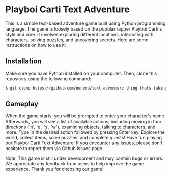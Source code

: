 # Playboi Carti Text Adventure

This is a simple text-based adventure game built using Python programming language. The game is loosely based on the popular rapper Playboi Carti's style and vibe. It involves exploring different locations, interacting with characters, solving puzzles, and uncovering secrets. Here are some instructions on how to use it:

## Installation

Make sure you have Python installed on your computer. Then, clone this repository using the following command:

```bash
$ git clone https://github.com/nunera/text-adventure-thing-thats-taking-too-much-effort.git
```
## Gameplay

When the game starts, you will be prompted to enter your character's name. Afterwards, you will see a list of available actions, including moving in four directions ('n', 'e', 's', 'w'), examining objects, talking to characters, and more. Type in the desired action followed by pressing Enter key. Explore the world, collect items, solve puzzles, and complete quests! Have fun playing our Playboi Carti Text Adventure! If you encounter any issues, please don't hesitate to report them via Github Issues page.

Note: This game is still under development and may contain bugs or errors. We appreciate any feedback from users to help improve the game experience. Thank you for choosing our game!
